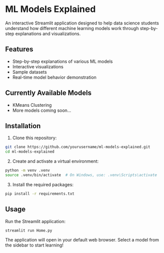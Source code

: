 # ML Models Explained

An interactive Streamlit application designed to help data science students understand how different machine learning models work through step-by-step explanations and visualizations.

## Features

- Step-by-step explanations of various ML models
- Interactive visualizations
- Sample datasets
- Real-time model behavior demonstration

## Currently Available Models

- KMeans Clustering
- More models coming soon...

## Installation

1. Clone this repository:
```bash
git clone https://github.com/yourusername/ml-models-explained.git
cd ml-models-explained
```

2. Create and activate a virtual environment:
```bash
python -m venv .venv
source .venv/bin/activate  # On Windows, use: .venv\Scripts\activate
```

3. Install the required packages:
```bash
pip install -r requirements.txt
```

## Usage

Run the Streamlit application:
```bash
streamlit run Home.py
```

The application will open in your default web browser. Select a model from the sidebar to start learning!